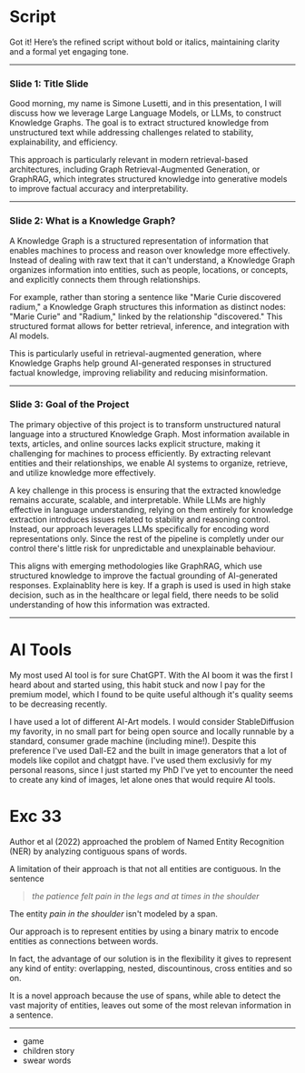 # Script

Got it! Here’s the refined script without bold or italics, maintaining clarity and a formal yet engaging tone.

---

### **Slide 1: Title Slide**  
Good morning, my name is Simone Lusetti, and in this presentation, I will discuss how we leverage Large Language Models, or LLMs, to construct Knowledge Graphs. The goal is to extract structured knowledge from unstructured text while addressing challenges related to stability, explainability, and efficiency.  

This approach is particularly relevant in modern retrieval-based architectures, including Graph Retrieval-Augmented Generation, or GraphRAG, which integrates structured knowledge into generative models to improve factual accuracy and interpretability.  

---

### **Slide 2: What is a Knowledge Graph?**  
A Knowledge Graph is a structured representation of information that enables machines to process and reason over knowledge more effectively. Instead of dealing with raw text that it can't understand, a Knowledge Graph organizes information into entities, such as people, locations, or concepts, and explicitly connects them through relationships.  

For example, rather than storing a sentence like "Marie Curie discovered radium," a Knowledge Graph structures this information as distinct nodes: "Marie Curie" and "Radium," linked by the relationship "discovered." This structured format allows for better retrieval, inference, and integration with AI models.  

This is particularly useful in retrieval-augmented generation, where Knowledge Graphs help ground AI-generated responses in structured factual knowledge, improving reliability and reducing misinformation.  

---

### **Slide 3: Goal of the Project**  
The primary objective of this project is to transform unstructured natural language into a structured Knowledge Graph. Most information available in texts, articles, and online sources lacks explicit structure, making it challenging for machines to process efficiently. By extracting relevant entities and their relationships, we enable AI systems to organize, retrieve, and utilize knowledge more effectively.  

A key challenge in this process is ensuring that the extracted knowledge remains accurate, scalable, and interpretable. While LLMs are highly effective in language understanding, relying on them entirely for knowledge extraction introduces issues related to stability and reasoning control. Instead, our approach leverages LLMs specifically for encoding word representations only. Since the rest of the pipeline is completly under our control there's little risk for unpredictable and unexplainable behaviour. 

This aligns with emerging methodologies like GraphRAG, which use structured knowledge to improve the factual grounding of AI-generated responses. Explainablity here is key. If a graph is used is used in high stake decision, such as in the healthcare or legal field, there needs to be solid understanding of how this information was extracted.

---

# AI Tools
My most used AI tool is for sure ChatGPT. With the AI boom it was the first I heard about and started using, this habit stuck and now I pay for the premium model, which I found to be quite useful although it's quality seems to be decreasing recently.

I have used a lot of different AI-Art models. I would consider StableDiffusion my favority, in no small part for being open source and locally runnable by a standard, consumer grade machine (including mine!). Despite this preference I've used Dall-E2 and the built in image generators that a lot of models like copilot and chatgpt have. I've used them exclusivly for my personal reasons, since I just started my PhD I've yet to encounter the need to create any kind of images, let alone ones that would require AI tools.

# Exc 33

Author et al (2022) approached the problem of Named Entity Recognition (NER) by analyzing contiguous spans of words. 

A limitation of their approach is that not all entities are contiguous. In the sentence 

> *the patience felt pain in the legs and at times in the shoulder* 

The entity *pain in the shoulder* isn't modeled by a span. 

Our approach is to represent entities by using a binary matrix to encode entities as connections between words.

In fact, the advantage of our solution is in the flexibility it gives to represent any kind of entity: overlapping, nested, discountinous, cross entities and so on.

It is a novel approach because the use of spans, while able to detect the vast majority of entities, leaves out some of the most relevan information in a sentence.  
 
--- 

- game
- children story
- swear words